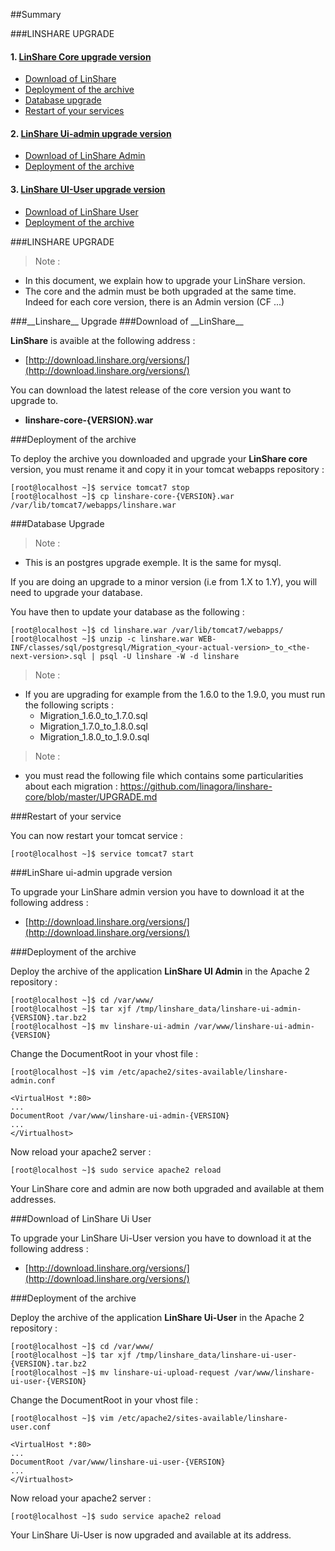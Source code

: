 ##Summary

###LINSHARE UPGRADE

#### 1. [LinShare Core upgrade version](#upgradecore)
   * [Download of LinShare](#dlLinshare)
   * [Deployment of the archive](#deploy)
   * [Database upgrade](#bdd)
   * [Restart of your services](#restart)

#### 2. [LinShare Ui-admin upgrade version](#upgradeadmin)
   * [Download of LinShare Admin](#dlLinshareadmin)
   * [Deployment of the archive](#deployadmin)

#### 3. [LinShare UI-User upgrade version](#upgradeuser)
   * [Download of LinShare User](#dlLinshareuser)
   * [Deployment of the archive](#deployuser)


###LINSHARE UPGRADE

> Note :

 - In this document, we explain how to upgrade your LinShare version.
 - The core and the admin must be both upgraded at the same time. Indeed for each core version, there is an Admin version (CF ...)
 
<a name="upgradecore">
###__Linshare__ Upgrade
</a>

<a name="dlLinshare">
###Download of __LinShare__
</a>

__LinShare__ is avaible at the following address :

  * [http://download.linshare.org/versions/](http://download.linshare.org/versions/)

You can download the latest release of the core version you want to upgrade to.

  * __linshare-core-{VERSION}.war__

<a name="deploy">
###Deployment of the archive
</a>

To deploy the archive you downloaded and upgrade your __LinShare core__ version, you must rename it and copy it in your tomcat webapps repository :

```
[root@localhost ~]$ service tomcat7 stop
[root@localhost ~]$ cp linshare-core-{VERSION}.war /var/lib/tomcat7/webapps/linshare.war
```

<a name="bdd">
###Database Upgrade
</a>

> Note :

  - This is an postgres upgrade exemple. It is the same for mysql.

If you are doing an upgrade to a minor version (i.e from 1.X to 1.Y), you will need to upgrade your database.

You have then to update your database as the following :

```
[root@localhost ~]$ cd linshare.war /var/lib/tomcat7/webapps/
[root@localhost ~]$ unzip -c linshare.war WEB-INF/classes/sql/postgresql/Migration_<your-actual-version>_to_<the-next-version>.sql | psql -U linshare -W -d linshare
```

> Note :

  - If you are upgrading for example from the 1.6.0 to the 1.9.0, you must run the following scripts :
    * Migration_1.6.0_to_1.7.0.sql
    * Migration_1.7.0_to_1.8.0.sql
    * Migration_1.8.0_to_1.9.0.sql

> Note :
  - you must read the following file which contains some particularities about each migration : https://github.com/linagora/linshare-core/blob/master/UPGRADE.md

<a name="restart">
###Restart of your service
</a>

You can now restart your tomcat service :

`[root@localhost ~]$ service tomcat7 start`

<a name="upgradeadmin">
###LinShare ui-admin upgrade version
</a>

To upgrade your LinShare admin version you have to download it at the following address :

  * [http://download.linshare.org/versions/](http://download.linshare.org/versions/)

<a name="deployadmin">
###Deployment of the archive
</a>

Deploy the archive of the application __LinShare UI Admin__ in the Apache 2 repository :

```
[root@localhost ~]$ cd /var/www/
[root@localhost ~]$ tar xjf /tmp/linshare_data/linshare-ui-admin-{VERSION}.tar.bz2
[root@localhost ~]$ mv linshare-ui-admin /var/www/linshare-ui-admin-{VERSION}
```
Change the DocumentRoot in your vhost file :

```
[root@localhost ~]$ vim /etc/apache2/sites-available/linshare-admin.conf

<VirtualHost *:80>
...
DocumentRoot /var/www/linshare-ui-admin-{VERSION}
...
</Virtualhost>
```
Now reload your apache2 server :

`[root@localhost ~]$ sudo service apache2 reload`

Your LinShare core and admin are now both upgraded and available at them addresses.

<a name="dlLinshareuser">
###Download of LinShare Ui User
</a>

To upgrade your LinShare Ui-User version you have to download it at the following address :

  * [http://download.linshare.org/versions/](http://download.linshare.org/versions/)

<a name="deployuser">
###Deployment of the archive
</a>

Deploy the archive of the application __LinShare Ui-User__ in the Apache 2 repository :

```
[root@localhost ~]$ cd /var/www/
[root@localhost ~]$ tar xjf /tmp/linshare_data/linshare-ui-user-{VERSION}.tar.bz2
[root@localhost ~]$ mv linshare-ui-upload-request /var/www/linshare-ui-user-{VERSION}
```
Change the DocumentRoot in your vhost file :

```
[root@localhost ~]$ vim /etc/apache2/sites-available/linshare-user.conf

<VirtualHost *:80>
...
DocumentRoot /var/www/linshare-ui-user-{VERSION}
...
</Virtualhost>
```

Now reload your apache2 server :

`[root@localhost ~]$ sudo service apache2 reload`

Your LinShare Ui-User is now upgraded and available at its address.
